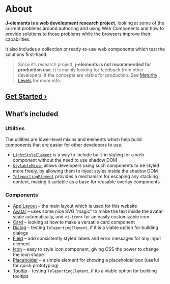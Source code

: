 # About

<div class="hero">
  <canvas class="background"></canvas>
  <j-icon></j-icon>
</div>

<p class="ingress"><b>J-elements is a web development research project</b>, looking at some of the current problems around authoring and using Web Components and how to provide solutions to those problems while the browsers improve their capabilities.</p>

<p class="ingress">It also includes a collection or ready-to-use web components which test the solutions first-hand.</p>

> Since it’s research project, **j-elements is not recommended for production use**. It is mainly looking for feedback from other developers, if the concepts are viable for production. See [Maturity Levels](/maturity) for more info.

## [Get Started ›](/howto)

## What’s included

### Utilities

The utilities are lower-level mixins and elements which help build components that are easier for other developers to use.

- [`LightStyleElement`](/light-style-element) is a way to include built-in styling for a web component without the need to use shadow DOM
- [`StylableMixin`](/stylable-mixin) allows developers using such components to be styled more freely, by allowing them to inject styles inside the shadow DOM
- [`TeleportingElement`](/teleporting-element) provides a mechanism for escaping any stacking context, making it suitable as a base for reusable overlay components


### Components

- [App Layout](/app-layout) – the main layout which is used for this website
- [Avatar](/avatar) – uses some nice SVG ”magic” to make the text inside the avatar scale automatically, and `<j-icon>` for an easily customizable icon
- [Card](/card) – looking at how to make a versatile card component
- [Dialog](/dialog) – testing `TeleportingElement`, if it is a viable option for building dialogs
- [Field](/field) – add consistently styled labels and error messages for any input element
- [Icon](/icon) – easy to style icon component, giving CSS the power to change the icon shape
- [Placeholder](/placeholder) – a simple element for showing a placeholder box (useful for quick prototyping)
- [Tooltip](/tooltip) – testing `TeleportingElement`, if its a viable option for building tooltips
